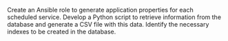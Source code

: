 Create an Ansible role to generate application properties for each scheduled service.
Develop a Python script to retrieve information from the database and generate a CSV file with this data.
Identify the necessary indexes to be created in the database.

